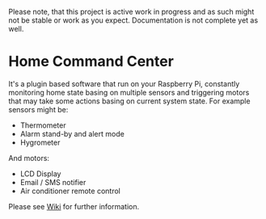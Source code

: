 Please note, that this project is active work in progress and as such might not be stable or work as you expect. Documentation is not complete yet as well.

# Home Command Center
It's a plugin based software that run on your Raspberry Pi, constantly monitoring home state basing on multiple sensors
and triggering motors that may take some actions basing on current system state. For example sensors might be:
* Thermometer
* Alarm stand-by and alert mode
* Hygrometer

And motors:
* LCD Display
* Email / SMS notifier
* Air conditioner remote control

Please see [Wiki](https://github.com/sceeter89/command-center/wiki) for further information.
